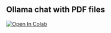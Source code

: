 Ollama chat with PDF files
----------------------------
[![Open In Colab](https://colab.research.google.com/assets/colab-badge.svg)](https://colab.research.google.com/github/epg900/ollama/blob/main/Ollama.ipynb)

